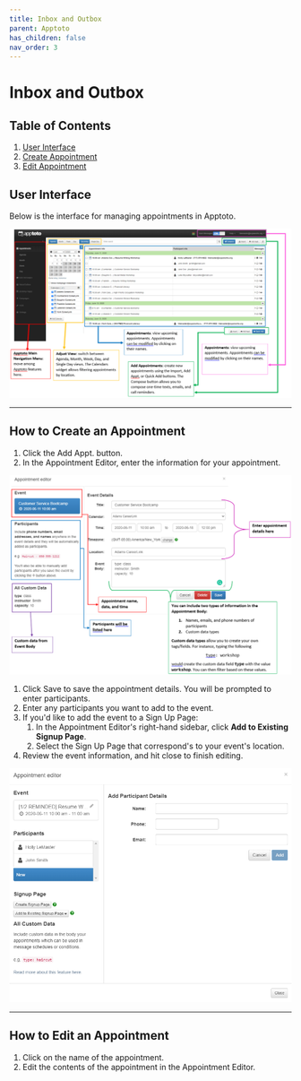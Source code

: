 ```yaml
---
title: Inbox and Outbox
parent: Apptoto
has_children: false
nav_order: 3
---
```


# Inbox and Outbox

## Table of Contents
1. <a href="#user-interface">User Interface</a>
1. <a href="#how-to-create-an-appointment">Create Appointment</a>
1. <a href="#how-to-edit-an-appointment">Edit Appointment</a>

<!-- USER INTERFACE -->
## User Interface

Below is the interface for managing appointments in Apptoto.

<img src="/assets/apptoto/appointmentsInterface.png" />

<hr class="divider">

<!-- MAKE AN APPOINTMENT -->
## How to Create an Appointment

1. Click the Add Appt. button.
1. In the Appointment Editor, enter the information for your appointment.

<img src="/assets/apptoto/appointmentEditor.png" />

1. Click Save to save the appointment details. You will be prompted to enter participants.
1. Enter any participants you want to add to the event.
1. If you'd like to add the event to a Sign Up Page:
     1. In the Appointment Editor's right-hand sidebar, click **Add to Existing Signup Page**.
     1. Select the Sign Up Page that correspond's to your event's location.
1. Review the event information, and hit close to finish editing.

<img src="/assets/apptoto/appointmentEditor2.png" />

<hr class="divider">

<!-- EDIT AN APPOINTMENT -->
## How to Edit an Appointment

1. Click on the name of the appointment.
1. Edit the contents of the appointment in the Appointment Editor.
